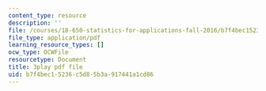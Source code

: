 ```yaml
---
content_type: resource
description: ''
file: /courses/18-650-statistics-for-applications-fall-2016/b7f4bec15236c5d85b3a917441a1cd86_lWW54ts9Ubo.pdf
file_type: application/pdf
learning_resource_types: []
ocw_type: OCWFile
resourcetype: Document
title: 3play pdf file
uid: b7f4bec1-5236-c5d8-5b3a-917441a1cd86
---
```

